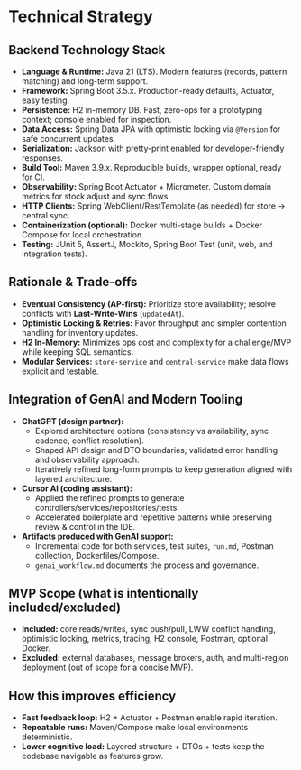 # Technical Strategy

## Backend Technology Stack
- **Language & Runtime:** Java 21 (LTS). Modern features (records, pattern matching) and long-term support.
- **Framework:** Spring Boot 3.5.x. Production-ready defaults, Actuator, easy testing.
- **Persistence:** H2 in-memory DB. Fast, zero-ops for a prototyping context; console enabled for inspection.
- **Data Access:** Spring Data JPA with optimistic locking via `@Version` for safe concurrent updates.
- **Serialization:** Jackson with pretty-print enabled for developer-friendly responses.
- **Build Tool:** Maven 3.9.x. Reproducible builds, wrapper optional, ready for CI.
- **Observability:** Spring Boot Actuator + Micrometer. Custom domain metrics for stock adjust and sync flows.
- **HTTP Clients:** Spring WebClient/RestTemplate (as needed) for store → central sync.
- **Containerization (optional):** Docker multi-stage builds + Docker Compose for local orchestration.
- **Testing:** JUnit 5, AssertJ, Mockito, Spring Boot Test (unit, web, and integration tests).

## Rationale & Trade-offs
- **Eventual Consistency (AP-first):** Prioritize store availability; resolve conflicts with **Last-Write-Wins** (`updatedAt`).
- **Optimistic Locking & Retries:** Favor throughput and simpler contention handling for inventory updates.
- **H2 In-Memory:** Minimizes ops cost and complexity for a challenge/MVP while keeping SQL semantics.
- **Modular Services:** `store-service` and `central-service` make data flows explicit and testable.

## Integration of GenAI and Modern Tooling
- **ChatGPT (design partner):**
  - Explored architecture options (consistency vs availability, sync cadence, conflict resolution).
  - Shaped API design and DTO boundaries; validated error handling and observability approach.
  - Iteratively refined long-form prompts to keep generation aligned with layered architecture.
- **Cursor AI (coding assistant):**
  - Applied the refined prompts to generate controllers/services/repositories/tests.
  - Accelerated boilerplate and repetitive patterns while preserving review & control in the IDE.
- **Artifacts produced with GenAI support:**
  - Incremental code for both services, test suites, `run.md`, Postman collection, Dockerfiles/Compose.
  - `genai_workflow.md` documents the process and governance.

## MVP Scope (what is intentionally included/excluded)
- **Included:** core reads/writes, sync push/pull, LWW conflict handling, optimistic locking, metrics, tracing, H2 console, Postman, optional Docker.
- **Excluded:** external databases, message brokers, auth, and multi-region deployment (out of scope for a concise MVP).

## How this improves efficiency
- **Fast feedback loop:** H2 + Actuator + Postman enable rapid iteration.
- **Repeatable runs:** Maven/Compose make local environments deterministic.
- **Lower cognitive load:** Layered structure + DTOs + tests keep the codebase navigable as features grow.
